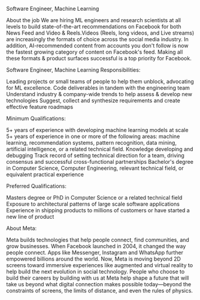 
Software Engineer, Machine Learning

About the job
We are hiring ML engineers and research scientists at all levels to build state-of-the-art recommendations on Facebook for both News Feed and Video & Reels.Videos (Reels, long videos, and Live streams) are increasingly the formats of choice across the social media industry. In addition, AI-recommended content from accounts you don't follow is now the fastest growing category of content on Facebook's feed. Making all these formats & product surfaces successful is a top priority for Facebook.

Software Engineer, Machine Learning Responsibilities:

Leading projects or small teams of people to help them unblock, advocating for ML excellence.
Code deliverables in tandem with the engineering team
Understand industry & company-wide trends to help assess & develop new technologies
Suggest, collect and synthesize requirements and create effective feature roadmaps

Minimum Qualifications:

5+ years of experience with developing machine learning models at scale
5+ years of experience in one or more of the following areas: machine learning, recommendation systems, pattern recognition, data mining, artificial intelligence, or a related technical field.
Knowledge developing and debugging
Track record of setting technical direction for a team, driving consensus and successful cross-functional partnerships
Bachelor's degree in Computer Science, Computer Engineering, relevant technical field, or equivalent practical experience

Preferred Qualifications:

Masters degree or PhD in Computer Science or a related technical field
Exposure to architectural patterns of large scale software applications
Experience in shipping products to millions of customers or have started a new line of product

About Meta:

Meta builds technologies that help people connect, find communities, and grow businesses. When Facebook launched in 2004, it changed the way people connect. Apps like Messenger, Instagram and WhatsApp further empowered billions around the world. Now, Meta is moving beyond 2D screens toward immersive experiences like augmented and virtual reality to help build the next evolution in social technology. People who choose to build their careers by building with us at Meta help shape a future that will take us beyond what digital connection makes possible today—beyond the constraints of screens, the limits of distance, and even the rules of physics.